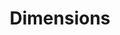 ---
layout: default
bigquery: https://console.cloud.google.com/bigquery?p=covid-19-dimensions-ai&page=table&d=data&t=publications
contributors: Digital Science, https://www.digital-science.com/
cost: Free for personal, non-commercial use.
description: Dimensions contains more than 100 million publications, ranging from
  articles published in scholarly journals, books and book chapters, to preprints
  and conference proceedings. All publications are contextualized with linked data
  sets, funding, publications, patents, clinical trials, and policy documents. You
  can also view associated categories, funders, institutions, and researcher profiles.
documentation: https://docs.dimensions.ai/bigquery/index.html
last_edit: Mon, 04 Apr 2022 19:04:00 GMT
location: https://www.dimensions.ai/products/free/
maintained_by: Digital Science, https://www.digital-science.com/
schema_fields: '[''funding_nzd'', ''research_org_country_names'', ''authors'', ''type'',
  ''original_assignee_countries'', ''current_assignee'', ''embargo_date'', ''family_members_ids'',
  ''publisher'', ''categories'', ''registry'', ''category_icrp_ct'', ''grant_number'',
  ''research_org_countries'', ''priority_date'', ''conference'', ''mesh_headings'',
  ''pmid'', ''funder_orgs'', ''jurisdiction'', ''phase'', ''funder_org'', ''research_org_state_codes'',
  ''open_access_categories_v2'', ''publication_date'', ''filing_date'', ''resulting_publication_doi'',
  ''status'', ''assignee_orgs'', ''date_inserted'', ''granted_date'', ''ipcr'', ''original_title'',
  ''resulting_publication_ids'', ''funding_amount'', ''research_org_state_names'',
  ''pmcid'', ''category_icrp_cso'', ''title'', ''assignee_countries'', ''parent_id'',
  ''funding_jpy'', ''language'', ''current_assignee_orgs'', ''year'', ''associated_grant_ids'',
  ''citations_count'', ''repository_id'', ''address'', ''clinical_trial_ids'', ''funder_org_state_codes'',
  ''description'', ''family_id'', ''interventions'', ''reference_ids'', ''repository_name'',
  ''category_hrcs_hc'', ''cited_by_ids'', ''filing_year'', ''labels'', ''eisbn'',
  ''funding_gbp'', ''relationships'', ''category_rcdc'', ''funding_aud'', ''associated_publication_id'',
  ''category_uoa'', ''source_id'', ''funding_cny'', ''acronyms'', ''original_abstract'',
  ''legal_events'', ''foa_number'', ''supporting_grant_ids'', ''current_assignee_countries'',
  ''family_count'', ''doi'', ''repository_url'', ''gender'', ''brief_title'', ''category_hra'',
  ''linkout'', ''wikipedia_url'', ''inventor_names'', ''funder_org_countries'', ''acknowledgements'',
  ''volume'', ''date_normal'', ''category_bra'', ''expiration_year'', ''id'', ''subtitles'',
  ''publication_year'', ''arxiv_id'', ''created_date'', ''associated_publication_doi'',
  ''email_address'', ''external_ids'', ''expiration_date'', ''altmetrics'', ''citation_string'',
  ''category_sdg'', ''aliases'', ''publication_ids'', ''established'', ''book_title'',
  ''types'', ''research_org_cities'', ''date'', ''research_org_city_names'', ''cpc'',
  ''funder_org_acronyms'', ''conditions'', ''kind'', ''research_orgs'', ''end_year'',
  ''end_date'', ''funder_org_cities'', ''editors'', ''funding_usd'', ''date_modified'',
  ''license'', ''funding_details'', ''citations'', ''issue'', ''investigators'', ''pages'',
  ''funding_cad'', ''funding_eur'', ''active_years'', ''journal_lists'', ''category_for'',
  ''original_assignee_orgs'', ''mesh_terms'', ''acronym'', ''category_hrcs_rac'',
  ''date_online'', ''legal_status'', ''associated_publication_pmid'', ''abstract'',
  ''researcher_ids'', ''date_imported_gbq'', ''start_date'', ''start_year'', ''priority_year'',
  ''name'', ''filing_status'', ''date_print'', ''application_number'', ''organisation_details'',
  ''metrics'', ''funding_currency'', ''isbn'', ''funder_countries'', ''book_series_title'',
  ''concepts'', ''open_access_categories'', ''funding_chf'', ''patent_ids'', ''journal'',
  ''links'', ''proceedings_title'', ''original_assignee'', ''granted_year'', ''associated_publication_arxiv_id'']'
shortname: dimensions
tags:
- scholarly literature
- patents
- funding
- clinical trials
- academic profiles
terms_of_use: 'Use of both the Dimensions COVID-19 dataset and full Dimensions dataset
  are subject to the Dimensions Terms of use: https://www.dimensions.ai/policies-terms-legal '
title: Dimensions
uuid: dcff88bd-fe6b-4fdb-8159-809bf9d7bc1c
---